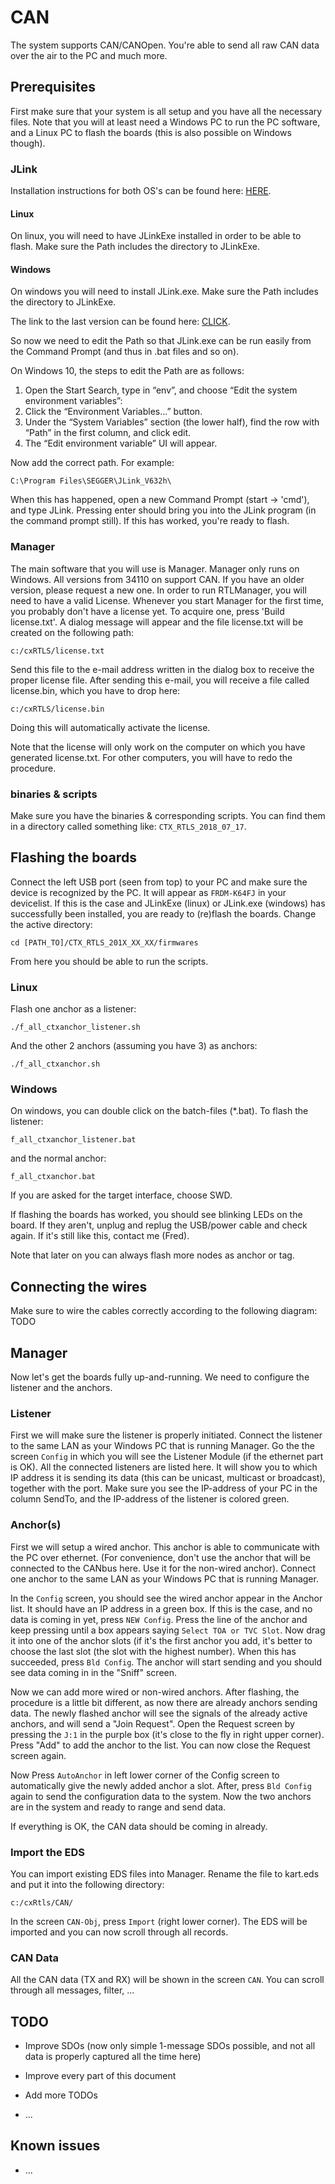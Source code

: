 # CAN
The system supports CAN/CANOpen.
You're able to send all raw CAN data over the air to the PC and much more.

## Prerequisites
First make sure that your system is all setup and you have all the necessary files. Note that you will at least need a Windows PC to run the PC software, and a Linux PC to flash the boards (this is also possible on Windows though).

### JLink
Installation instructions for both OS's can be found here: [HERE](https://gnu-mcu-eclipse.github.io/debug/jlink/install/).

#### Linux
On linux, you will need to have JLinkExe installed in order to be able to flash. Make sure the Path includes the directory to JLinkExe.

#### Windows
On windows you will need to install JLink.exe. Make sure the Path includes the directory to JLinkExe.

The link to the last version can be found here:
[CLICK](https://www.segger.com/downloads/jlink/JLink_Windows.exe).

So now we need to edit the Path so that JLink.exe can be run easily from the Command Prompt (and thus in .bat files and so on).

On Windows 10, the steps to edit the Path are as follows:
1. Open the Start Search, type in “env”, and choose “Edit the system environment variables”:
2. Click the “Environment Variables…” button.
3. Under the “System Variables” section (the lower half), find the row with “Path” in the first column, and click edit.
4. The “Edit environment variable” UI will appear.

Now add the correct path. For example:
```
C:\Program Files\SEGGER\JLink_V632h\
```

When this has happened, open a new Command Prompt (start -> 'cmd'), and type JLink. Pressing enter should bring you into the JLink program (in the command prompt still). If this has worked, you're ready to flash.

### Manager
The main software that you will use is Manager. Manager only runs on Windows. All versions from 34110 on support CAN. If you have an older version, please request a new one.
In order to run RTLManager, you will need to have a valid License. Whenever you start Manager for the first time, you probably don't have a license yet. To acquire one, press 'Build license.txt'.
A dialog message will appear and the file license.txt will be created on the following path:
```
c:/cxRTLS/license.txt
```
Send this file to the e-mail address written in the dialog box to receive the proper license file.
After sending this e-mail, you will receive a file called license.bin, which you have to drop here:
```
c:/cxRTLS/license.bin
```
Doing this will automatically activate the license.

Note that the license will only work on the computer on which you have generated license.txt. For other computers, you will have to redo the procedure.

### binaries & scripts
Make sure you have the binaries & corresponding scripts.
You can find them in a directory called something like: `CTX_RTLS_2018_07_17`.


## Flashing the boards
Connect the left USB port (seen from top) to your PC and make sure the device is recognized by the PC. It will appear as `FRDM-K64FJ` in your devicelist.
If this is the case and JLinkExe (linux) or JLink.exe (windows) has successfully been installed, you are ready to (re)flash the boards.
Change the active directory:
```
cd [PATH_TO]/CTX_RTLS_201X_XX_XX/firmwares
```
From here you should be able to run the scripts.

### Linux
Flash one anchor as a listener:
```
./f_all_ctxanchor_listener.sh
```

And the other 2 anchors (assuming you have 3) as anchors:
```
./f_all_ctxanchor.sh
```

### Windows
On windows, you can double click on the batch-files (\*.bat). To flash the listener:
```
f_all_ctxanchor_listener.bat
```
and the normal anchor:
```
f_all_ctxanchor.bat
```

If you are asked for the target interface, choose SWD.

If flashing the boards has worked, you should see blinking LEDs on the board. If they aren't, unplug and replug the USB/power cable and check again. If it's still like this, contact me (Fred).

Note that later on you can always flash more nodes as anchor or tag.

## Connecting the wires
Make sure to wire the cables correctly according to the following diagram:
TODO

## Manager
Now let's get the boards fully up-and-running. We need to configure the listener and the anchors.

### Listener
First we will make sure the listener is properly initiated.
Connect the listener to the same LAN as your Windows PC that is running Manager.
Go the the screen `Config` in which you will see the Listener Module (if the ethernet part is OK). All the connected listeners are listed here. It will show you to which IP address it is sending its data (this can be unicast, multicast or broadcast), together with the port.
Make sure you see the IP-address of your PC in the column SendTo, and the IP-address of the listener is colored green.

### Anchor(s)
First we will setup a wired anchor. This anchor is able to communicate with the PC over ethernet. (For convenience, don't use the anchor that will be connected to the CANbus here. Use it for the non-wired anchor).
Connect one anchor to the same LAN as your Windows PC that is running Manager.

In the `Config` screen, you should see the wired anchor appear in the Anchor list. It should have an IP address in a green box.
If this is the case, and no data is coming in yet, press `NEW Config`.
Press the line of the anchor and keep pressing until a box appears saying `Select TOA or TVC Slot`. Now drag it into one of the anchor slots (if it's the first anchor you add, it's better to choose the last slot (the slot with the highest number).
When this has succeeded, press `Bld Config`. The anchor will start sending and you should see data coming in in the "Sniff" screen.

Now we can add more wired or non-wired anchors. After flashing, the procedure is a little bit different, as now there are already anchors sending data.
The newly flashed anchor will see the signals of the already active anchors, and will send a "Join Request". Open the Request screen by pressing the `J:1` in the purple box (it's close to the fly in right upper corner).
Press "Add" to add the anchor to the list. You can now close the Request screen again.

Now Press `AutoAnchor` in left lower corner of the Config screen to automatically give the newly added anchor a slot. After, press `Bld Config` again to send the configuration data to the system.
Now the two anchors are in the system and ready to range and send data.

If everything is OK, the CAN data should be coming in already.


### Import the EDS
You can import existing EDS files into Manager.
Rename the file to kart.eds and put it into the following directory:
```
c:/cxRtls/CAN/
```

In the screen `CAN-Obj`, press `Import` (right lower corner). The EDS will be imported and you can now scroll through all records.

### CAN Data
All the CAN data (TX and RX) will be shown in the screen `CAN`. You can scroll through all messages, filter, ...

## TODO
 - Improve SDOs (now only simple 1-message SDOs possible, and not all data is properly captured all the time here)

 - Improve every part of this document

 - Add more TODOs

 - ...

## Known issues
- ...
